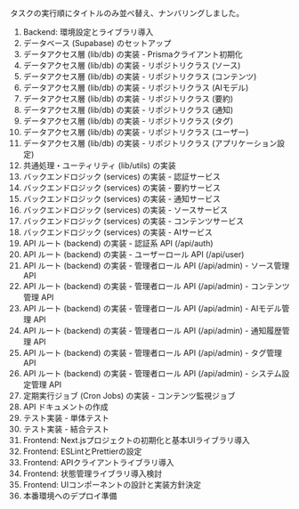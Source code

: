 タスクの実行順にタイトルのみ並べ替え、ナンバリングしました。

1. Backend: 環境設定とライブラリ導入
2. データベース (Supabase) のセットアップ
3. データアクセス層 (lib/db) の実装 - Prismaクライアント初期化
4. データアクセス層 (lib/db) の実装 - リポジトリクラス (ソース)
5. データアクセス層 (lib/db) の実装 - リポジトリクラス (コンテンツ)
6. データアクセス層 (lib/db) の実装 - リポジトリクラス (AIモデル)
7. データアクセス層 (lib/db) の実装 - リポジトリクラス (要約)
8. データアクセス層 (lib/db) の実装 - リポジトリクラス (通知)
9. データアクセス層 (lib/db) の実装 - リポジトリクラス (タグ)
10. データアクセス層 (lib/db) の実装 - リポジトリクラス (ユーザー)
11. データアクセス層 (lib/db) の実装 - リポジトリクラス (アプリケーション設定)
12. 共通処理・ユーティリティ (lib/utils) の実装
13. バックエンドロジック (services) の実装 - 認証サービス
14. バックエンドロジック (services) の実装 - 要約サービス
15. バックエンドロジック (services) の実装 - 通知サービス
16. バックエンドロジック (services) の実装 - ソースサービス
17. バックエンドロジック (services) の実装 - コンテンツサービス
18. バックエンドロジック (services) の実装 - AIサービス
19. API ルート (backend) の実装 - 認証系 API (/api/auth)
20. API ルート (backend) の実装 - ユーザーロール API (/api/user)
21. API ルート (backend) の実装 - 管理者ロール API (/api/admin) - ソース管理 API
22. API ルート (backend) の実装 - 管理者ロール API (/api/admin) - コンテンツ管理 API
23. API ルート (backend) の実装 - 管理者ロール API (/api/admin) - AIモデル管理 API
24. API ルート (backend) の実装 - 管理者ロール API (/api/admin) - 通知履歴管理 API
25. API ルート (backend) の実装 - 管理者ロール API (/api/admin) - タグ管理 API
26. API ルート (backend) の実装 - 管理者ロール API (/api/admin) - システム設定管理 API
27. 定期実行ジョブ (Cron Jobs) の実装 - コンテンツ監視ジョブ
28. API ドキュメントの作成
29. テスト実装 - 単体テスト
30. テスト実装 - 結合テスト
31. Frontend: Next.jsプロジェクトの初期化と基本UIライブラリ導入
32. Frontend: ESLintとPrettierの設定
33. Frontend: APIクライアントライブラリ導入
34. Frontend: 状態管理ライブラリ導入検討
35. Frontend: UIコンポーネントの設計と実装方針決定
36. 本番環境へのデプロイ準備